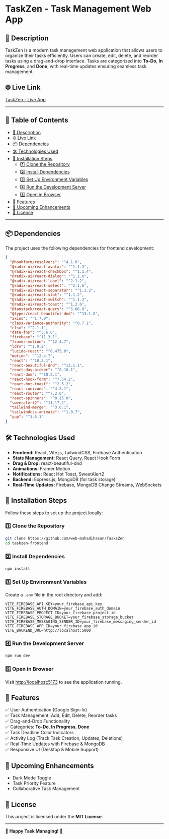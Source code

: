# TaskZen - Task Management Web App

## 📝 Description
TaskZen is a modern task management web application that allows users to organize their tasks efficiently. Users can create, edit, delete, and reorder tasks using a drag-and-drop interface. Tasks are categorized into **To-Do**, **In Progress**, and **Done**, with real-time updates ensuring seamless task management.  

## 🌐 Live Link
[TaskZen - Live App](https://app-taskzen.vercel.app/)

---

## 📖 Table of Contents
- [📝 Description](#-description)
- [🌐 Live Link](#-live-link)
- [📦 Dependencies](#-dependencies)
- [🛠 Technologies Used](#-technologies-used)
- [🚀 Installation Steps](#-installation-steps)
  - [1️⃣ Clone the Repository](#1️⃣-clone-the-repository)
  - [2️⃣ Install Dependencies](#2️⃣-install-dependencies)
  - [3️⃣ Set Up Environment Variables](#3️⃣-set-up-environment-variables)
  - [4️⃣ Run the Development Server](#4️⃣-run-the-development-server)
  - [5️⃣ Open in Browser](#5️⃣-open-in-browser)
- [📌 Features](#-features)
- [🎯 Upcoming Enhancements](#-upcoming-enhancements)
- [📜 License](#-license)

---


## 📦 Dependencies
The project uses the following dependencies for frontend development:

```json
{
  "@hookform/resolvers": "^4.1.0",
  "@radix-ui/react-avatar": "^1.1.3",
  "@radix-ui/react-checkbox": "^1.1.4",
  "@radix-ui/react-dialog": "^1.1.6",
  "@radix-ui/react-label": "^2.1.2",
  "@radix-ui/react-select": "^2.1.6",
  "@radix-ui/react-separator": "^1.1.2",
  "@radix-ui/react-slot": "^1.1.2",
  "@radix-ui/react-switch": "^1.1.3",
  "@radix-ui/react-toast": "^1.2.6",
  "@tanstack/react-query": "^5.66.8",
  "@types/react-beautiful-dnd": "^13.1.8",
  "axios": "^1.7.9",
  "class-variance-authority": "^0.7.1",
  "clsx": "^2.1.1",
  "date-fns": "^3.6.0",
  "firebase": "^11.3.1",
  "framer-motion": "^12.4.7",
  "ldrs": "^1.0.2",
  "lucide-react": "^0.475.0",
  "motion": "^12.4.7",
  "react": "^18.3.1",
  "react-beautiful-dnd": "^13.1.1",
  "react-day-picker": "^8.10.1",
  "react-dom": "^18.3.1",
  "react-hook-form": "^7.54.2",
  "react-hot-toast": "^2.5.2",
  "react-ionicons": "^4.2.1",
  "react-router": "^7.2.0",
  "react-spinners": "^0.15.0",
  "sweetalert2": "^11.17.2",
  "tailwind-merge": "^3.0.1",
  "tailwindcss-animate": "^1.0.7",
  "yup": "^1.6.1"
}
```

## 🛠 Technologies Used
- **Frontend:** React, Vite.js, TailwindCSS, Firebase Authentication
- **State Management:** React Query, React Hook Form
- **Drag & Drop:** react-beautiful-dnd
- **Animations:** Framer Motion
- **Notifications:** React Hot Toast, SweetAlert2
- **Backend:** Express.js, MongoDB (for task storage)
- **Real-Time Updates:** Firebase, MongoDB Change Streams, WebSockets

## 🚀 Installation Steps
Follow these steps to set up the project locally:

### 1️⃣ Clone the Repository
```bash
git clone https://github.com/web-mahadihasan/TasksZen
cd taskzen-frontend
```

### 2️⃣ Install Dependencies
```bash
npm install
```

### 3️⃣ Set Up Environment Variables
Create a `.env` file in the root directory and add:
```env
VITE_FIREBASE_API_KEY=your_firebase_api_key
VITE_FIREBASE_AUTH_DOMAIN=your_firebase_auth_domain
VITE_FIREBASE_PROJECT_ID=your_firebase_project_id
VITE_FIREBASE_STORAGE_BUCKET=your_firebase_storage_bucket
VITE_FIREBASE_MESSAGING_SENDER_ID=your_firebase_messaging_sender_id
VITE_FIREBASE_APP_ID=your_firebase_app_id
VITE_BACKEND_URL=http://localhost:5000
```

### 4️⃣ Run the Development Server
```bash
npm run dev
```

### 5️⃣ Open in Browser
Visit [http://localhost:5173](http://localhost:5173) to see the application running.

## 📌 Features
✅ User Authentication (Google Sign-In)  
✅ Task Management: Add, Edit, Delete, Reorder tasks  
✅ Drag-and-Drop Functionality  
✅ Categories: **To-Do**, **In Progress**, **Done**  
✅ Task Deadline Color Indicators  
✅ Activity Log (Track Task Creation, Updates, Deletions)  
✅ Real-Time Updates with Firebase & MongoDB  
✅ Responsive UI (Desktop & Mobile Support)  

## 🎯 Upcoming Enhancements
- Dark Mode Toggle  
- Task Priority Feature  
- Collaborative Task Management  

## 📜 License
This project is licensed under the **MIT License**.

---

🚀 **Happy Task Managing!** 🚀
```

